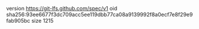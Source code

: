 version https://git-lfs.github.com/spec/v1
oid sha256:93ee6677f3dc709acc5ee119dbb77ca08a9139992f8a0ecf7e8f29e9fab905bc
size 1215
